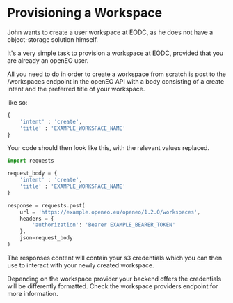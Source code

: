 # Provisioning a Workspace

John wants to create a user workspace at EODC, as he does not have a object-storage solution himself.

It's a very simple task to provision a workspace at EODC, provided that you are already an openEO user.

All you need to do in order to create a workspace from scratch is post to the /workspaces endpoint
in the openEO API with a body consisting of a create intent and the preferred title of your workspace.

like so: 
```python
{   
    'intent' : 'create',   
    'title' : 'EXAMPLE_WORKSPACE_NAME'
}
```

Your code should then look like this, with the relevant values replaced.


```python
import requests

request_body = {
    'intent' : 'create',
    'title' : 'EXAMPLE_WORKSPACE_NAME'
}

response = requests.post(
    url = 'https://example.openeo.eu/openeo/1.2.0/workspaces',
    headers = {
        'authorization': 'Bearer EXAMPLE_BEARER_TOKEN'
    },
    json=request_body
)
```

The responses content will contain your s3 credentials which you can then use to interact with your newly created workspace.

Depending on the workspace provider your backend offers the credentials will be differently formatted.
Check the workspace providers endpoint for more information.

